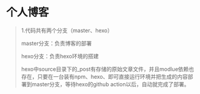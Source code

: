 # 个人博客

>1.代码共有两个分支（master、hexo）
>
>master分支：负责博客的部署
>
>hexo分支：负责hexo环境的搭建
>
>hexo中source目录下的_post有存储的原始文章文件，并且modlue依赖也存在，只要在一台装有npm、hexo、即可直接运行环境并把生成的内容部署到master分支，等待hexo的github action以后，自动就完成了部署。
